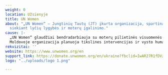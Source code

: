 ```yaml
---
weight: 0
location: Užsienyje
title: UN Women
about: "„UN Women“ – Jungtinių Tautų (JT) įkurta organizacija, spartinanti pažangą
  siekiant lyčių lygybės ir moterų įgalinimo."
cause: |-
  „UN Women“ glaudžiai bendradarbiauja su moterų pilietinės visuomenės organizacijomis, JT koordinatoriumi-rezidentu ir JT šalies komanda, stebėdama situaciją ir siekdama nustatyti, kaip geriausia toliau veikti.
  Moldovoje organizacija planuoja tikslines intervencijas ir vysto humanitarinę pagalbą Ukrainos pabėgėliams.
rekvizitai: ''
website: https://www.unwomen.org/en
support_link: https://donate.unwomen.org/en/ukraine?fbclid=IwAR27R1fDVzPlw3sHSdxPECGKz0MdxeTUFY6S1u4EPmoqFVpPp28Ag1VHRIg
logo: "../uploads/logo 1.png"

---
```

